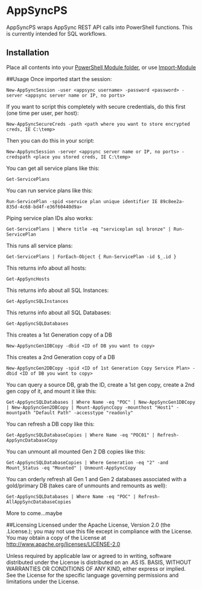 # AppSyncPS

AppSyncPS wraps AppSync REST API calls into PowerShell functions. This is currently intended for SQL workflows. 

## Installation

Place all contents into your [PowerShell Module folder](https://msdn.microsoft.com/en-us/library/dd878350%28v=vs.85%29.aspx), or use [Import-Module](https://technet.microsoft.com/en-us/library/hh849725.aspx)

##Usage
Once imported start the session:
```
New-AppSyncSession -user <appsync username> -password <password> -server <appsync server name or IP, no ports>
```
If you want to script this completely with secure credentials, do this first (one time per user, per host):
```
New-AppSyncSecureCreds -path <path where you want to store encrypted creds, IE C:\temp>
```
Then you can do this in your script:
```
New-AppSyncSession -server <appsync server name or IP, no ports> -credspath <place you stored creds, IE C:\temp>
```
You can get all service plans like this:
```
Get-ServicePlans
```
You can run service plans like this:
```
Run-ServicePlan -spid <service plan unique identifier IE 89c8ee2a-835d-4c68-bd4f-e36f60440d9a>
```
Piping service plan IDs also works:
```
Get-ServicePlans | Where title -eq "serviceplan sql bronze" | Run-ServicePlan
```
This runs all service plans:
```
Get-ServicePlans | ForEach-Object { Run-ServicePlan -id $_.id }
```
This returns info about all hosts:
```
Get-AppSyncHosts
```
This returns info about all SQL Instances:
```
Get-AppSyncSQLInstances
```
This returns info about all SQL Databases:
```
Get-AppSyncSQLDatabases
```
This creates a 1st Generation copy of a DB
```
New-AppSyncGen1DBCopy -dbid <ID of DB you want to copy>
```
This creates a 2nd Generation copy of a DB
```
New-AppSyncGen2DBCopy -spid <ID of 1st Generation Copy Service Plan> -dbid <ID of DB you want to copy>
```
You can query a source DB, grab the ID, create a 1st gen copy, create a 2nd gen copy of it, and mount it like this:
```
Get-AppSyncSQLDatabases | Where Name -eq "POC" | New-AppSyncGen1DBCopy | New-AppSyncGen2DBCopy | Mount-AppSyncCopy -mounthost "Host1" -mountpath "Default Path" -accesstype "readonly"
```
You can refresh a DB copy like this:
```
Get-AppSyncSQLDatabaseCopies | Where Name -eq "POC01" | Refresh-AppSyncDatabaseCopy
```
You can unmount all mounted Gen 2 DB copies like this:
```
Get-AppSyncSQLDatabaseCopies | Where Generation -eq "2" -and Mount_Status -eq "Mounted" | Unmount-AppSyncCopy 
```
You can orderly refresh all Gen 1 and Gen 2 databases associated with a gold/primary DB (takes care of unmounts and remounts as well):
```
Get-AppSyncSQLDatabases | Where Name -eq "POC" | Refresh-AllAppSyncDatabaseCopies 
```

More to come...maybe

##Licensing
Licensed under the Apache License, Version 2.0 (the .License.); you may not use this file except in compliance with the License. You may 
obtain a copy of the License at <http://www.apache.org/licenses/LICENSE-2.0>

Unless required by applicable law or agreed to in writing, software distributed under the License is distributed on an .AS IS. 
BASIS, WITHOUT WARRANTIES OR CONDITIONS OF ANY KIND, either express or implied. See the License for the specific language governing permissions
and limitations under the License.